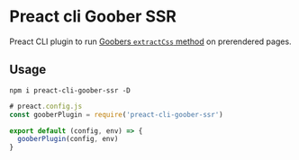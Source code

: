# Preact cli Goober SSR

Preact CLI plugin to run [Goobers `extractCss` method](https://github.com/cristianbote/goober#extractcsstarget) on prerendered pages.

## Usage

`npm i preact-cli-goober-ssr -D`

``` js
# preact.config.js
const gooberPlugin = require('preact-cli-goober-ssr')

export default (config, env) => {
  gooberPlugin(config, env)
}
```